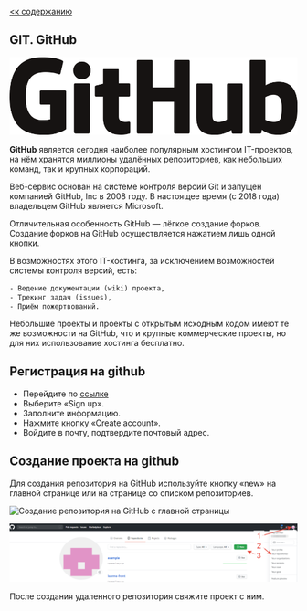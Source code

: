  [<к содержанию](./readme.md) 
 
 ## GIT. GitHub
 
![](/PHP.5.6.1.png)

**GitHub** является сегодня наиболее популярным хостингом IT-проектов, на нём хранятся миллионы удалённых репозиториев, как небольших команд, так и крупных корпораций.

Веб-сервис основан на системе контроля версий Git и запущен компанией GitHub, Inc в 2008 году. В настоящее время (с 2018 года) владельцем GitHub является Microsoft.


Отличительная особенность GitHub — лёгкое создание форков. Создание форков на GitHub осуществляется нажатием лишь одной кнопки.

В возможностях этого IT-хостинга, за исключением возможностей системы контроля версий, есть:

```
- Ведение документации (wiki) проекта,
- Трекинг задач (issues),
- Приём пожертвований.
```
Небольшие проекты и проекты с открытым исходным кодом имеют те же возможности на GitHub, что и крупные коммерческие проекты, но для них использование хостинга бесплатно.

## Регистрация на github

- Перейдите по [ссылке](https://github.com/)
- Выберите «Sign up».
- Заполните информацию.
- Нажмите кнопку «Create account».
- Войдите в почту, подтвердите почтовый адрес.

## Создание проекта на github

Для создания репозитория на GitHub используйте кнопку «new» на главной странице или на странице со списком репозиториев.

![Создание репозитория на GitHub c главной страницы
](PHP.5.6.2.png)

![Создание репозитория на GitHub со страницы со списком репозиториев](PHP.5.6.3.png)

После создания удаленного репозитория свяжите проект с ним.